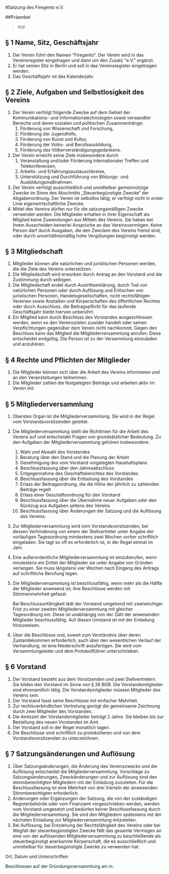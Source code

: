 #Satzung des Firegento e.V.

##Präambel
> tbd

## § 1 Name, Sitz, Geschäftsjahr
1. Der Verein führt den Namen "Firegento". Der Verein wird in das Vereinsregister eingetragen und dann um den Zusatz "e.V." ergänzt.
2. Er hat seinen Sitz in Berlin und soll in das Vereinsregister eingetragen werden.
3. Das Geschäftsjahr ist das Kalenderjahr.

## § 2 Ziele, Aufgaben und Selbstlosigkeit des Vereins
1. Der Verein verfolgt folgende Zwecke auf dem Gebiet der Kommunikations- und Informationstechnologien sowie verwandter Bereiche und deren sozialen und politischen Zusammenhänge:
    1. Förderung von Wissenschaft und Forschung,
    1. Förderung der Jugendhilfe,
    1. Förderung von Kunst und Kultur,
    1. Förderung der Volks- und Berufsausbildung,
    1. Förderung des Völkerverständigungsgedankens.
2. Der Verein erreicht seine Ziele insbesondere durch
    1. Veranstaltung und/oder Förderung internationaler Treffen und Telekonferenzen,
    1. Arbeits- und Erfahrungsaustauschkreise,
    1. Unterstützung und Durchführung von Bildungs- und Ausbildungsmaßnahmen.
3. Der Verein verfolgt ausschließlich und unmittelbar gemeinnützige Zwecke im Sinne des Abschnitts „Steuerbegünstigte Zwecke“ der Abgabenordnung. Der Verein ist selbstlos tätig; er verfolgt nicht in erster Linie eigenwirtschaftliche Zwecke.
4. Mittel des Vereins dürfen nur für die satzungsmäßigen Zwecke verwendet werden. Die Mitglieder erhalten in ihrer Eigenschaft als Mitglied keine Zuwendungen aus Mitteln des Vereins. Sie haben bei ihrem Ausscheiden keinerlei Ansprüche an das Vereinsvermögen. Keine Person darf durch Ausgaben, die den Zwecken des Vereins fremd sind, oder durch unverhältnismäßig hohe Vergütungen begünstigt werden.

## § 3 Mitgliedschaft
1. Mitglieder können alle natürlichen und juristischen Personen werden, die die Ziele des Vereins unterstützen.
2. Die Mitgliedschaft wird erworben durch Antrag an den Vorstand und die Zustimmung durch selbigen.
3. Die Mitgliedschaft endet durch Austrittserklärung, durch Tod von natürlichen Personen oder durch Auflösung und Erlöschen von juristischen Personen, Handelsgesellschaften, nicht rechtsfähigen Vereinen sowie Anstalten und Körperschaften des öffentlichen Rechtes oder durch Ausschluss, die Beitragspflicht für das laufende Geschäftsjahr bleibt hiervon unberührt.
4. Ein Mitglied kann durch Beschluss des Vorstandes ausgeschlossen werden, wenn es den Vereinszielen zuwider handelt oder seinen Verpflichtungen gegenüber dem Verein nicht nachkommt. Gegen den Beschluss kann das Mitglied die Mitgliederversammlung anrufen. Diese entscheidet endgültig. Die Person ist zu der Versammlung einzuladen und anzuhören.

## § 4 Rechte und Pflichten der Mitglieder
1. Die Mitglieder können sich über die Arbeit des Vereins informieren und an den Veranstaltungen teilnehmen.
2. Die Mitglieder zahlen die festgelegten Beiträge und arbeiten aktiv im Verein mit.

## § 5 Mitgliederversammlung
1. Oberstes Organ ist die Mitgliederversammlung. Sie wird in der Regel vom Vorstandsvorsitzenden geleitet.
2. Die Mitgliederversammlung stellt die Richtlinien für die Arbeit des Vereins auf und entscheidet Fragen von grundsätzlicher Bedeutung. Zu den Aufgaben der Mitgliederversammlung gehören insbesondere:
    1. Wahl und Abwahl des Vorstandes
    1. Beratung über den Stand und die Planung der Arbeit
    1. Genehmigung des vom Vorstand vorgelegten Haushaltsplans
    1. Beschlussfassung über den Jahresabschluss
    1. Entgegennahme des Geschäftsberichtes des Vorstandes
    1. Beschlussfassung über die Entlastung des Vorstandes
    1. Erlass der Beitragsordnung, die die Höhe der jährlich zu zahlenden Beiträge regelt
    1. Erlass einer Geschäftsordnung für den Vorstand
    1. Beschlussfassung über die Übernahme neuer Aufgaben oder den Rückzug aus Aufgaben seitens des Vereins
    1. Beschlussfassung über Änderungen der Satzung und die Auflösung des Vereins.
3. Zur Mitgliederversammlung wird vom Vorstandsvorsitzenden, bei dessen Verhinderung von einem der Stellvertreter unter Angabe der vorläufigen Tagesordnung mindestens zwei Wochen vorher schriftlich eingeladen. Sie tagt so oft es erforderlich ist, in der Regel einmal im Jahr.
4. Eine außerordentliche Mitgliederversammlung ist einzuberufen, wenn mindestens ein Drittel der Mitglieder sie unter Angabe von Gründen verlangen. Sie muss längstens vier Wochen nach Eingang des Antrags auf schriftliche Berufung tagen.
5. Die Mitgliederversammlung ist beschlussfähig, wenn mehr als die Hälfte der Mitglieder anwesend ist; ihre Beschlüsse werden mit Stimmenmehrheit gefasst.

    Bei Beschlussunfähigkeit lädt der Vorstand umgehend mit zweiwöchiger Frist zu einer zweiten Mitgliederversammlung mit gleicher Tagesordnung ein. Diese ist unabhängig von der Zahl der anwesenden Mitglieder beschlussfähig. Auf diesen Umstand ist mit der Einladung hinzuweisen.
6. Über die Beschlüsse und, soweit zum Verständnis über deren Zustandekommen erforderlich, auch über den wesentlichen Verlauf der Verhandlung, ist eine Niederschrift anzufertigen. Sie wird vom Versammlungsleiter und dem Protokollführer unterschrieben.

## § 6 Vorstand
1. Der Vorstand besteht aus dem Vorsitzenden und zwei Stellvertretern. Sie bilden den Vorstand im Sinne von § 26 BGB. Die Vorstandsmitglieder sind ehrenamtlich tätig. Die Vorstandsmitglieder müssen Mitglieder des Vereins sein.
1. Der Vorstand fasst seine Beschlüsse mit einfacher Mehrheit.
2. Zur rechtsverbindlichen Vertretung genügt die gemeinsame Zeichnung durch zwei Mitglieder des Vorstandes.
3. Die Amtszeit der Vorstandsmitglieder beträgt 2 Jahre. Sie bleiben bis zur Bestellung des neuen Vorstandes im Amt.
4. Der Vorstand soll in der Regel monatlich tagen.
5. Die Beschlüsse sind schriftlich zu protokollieren und von dem Vorstandsvorsitzenden zu unterzeichnen.

## § 7 Satzungsänderungen und Auflösung
1. Über Satzungsänderungen, die Änderung des Vereinszwecks und die Auflösung entscheidet die Mitgliederversammlung. Vorschläge zu Satzungsänderungen, Zweckänderungen und zur Auflösung sind den stimmberechtigten Mitgliedern mit der Einladung zuzuleiten. Für die Beschlussfassung ist eine Mehrheit von drei Vierteln der anwesenden Stimmberechtigten erforderlich.
2. Änderungen oder Ergänzungen der Satzung, die von der zuständigen Registerbehörde oder vom Finanzamt vorgeschrieben werden, werden vom Vorstand umgesetzt und bedürfen keiner Beschlussfassung durch die Mitgliederversammlung. Sie sind den Mitgliedern spätestens mit der nächsten Einladung zur Mitgliederversammlung mitzuteilen.
3. Bei Auflösung, bei Entziehung der Rechtsfähigkeit des Vereins oder bei Wegfall der steuerbegünstigten Zwecke fällt das gesamte Vermögen an eine von der auflösenden Mitgliederversammlung zu beschließende als steuerbegünstigt anerkannte Körperschaft, die es ausschließlich und unmittelbar für steuerbegünstigte Zwecke zu verwenden hat.

Ort, Datum und Unterschriften


Beschlossen auf der Gründungsversammlung am **<tbd>** in **<tbd>**.